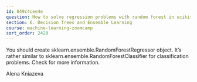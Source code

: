 ```yaml
---
id: 049c4cee4e
question: How to solve regression problems with random forest in scikit-learn?
section: 6. Decision Trees and Ensemble Learning
course: machine-learning-zoomcamp
sort_order: 2420
---
```


You should create sklearn.ensemble.RandomForestRegressor object. It’s rather similar to sklearn.ensemble.RandomForestClassifier for classification problems. Check  for more information.

Alena Kniazeva

